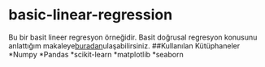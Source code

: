 # basic-linear-regression
Bu bir basit lineer regresyon örneğidir.
Basit doğrusal regresyon konusunu anlattığım makaleye[buradan](https://www.veribilimiokulu.com/basit-dogrusal-regresyon/)ulaşabilirsiniz.
##Kullanılan Kütüphaneler
*Numpy
*Pandas 
*scikit-learn
*matplotlib
*seaborn
